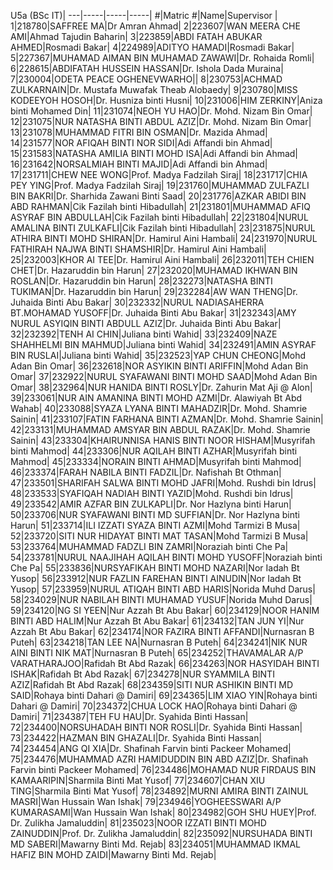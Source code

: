 U5a (BSc IT)|
---|-----|-----|-----|
#|Matric #|Name|Supervisor |
1|218780|SAFFREE MA|Dr Amran Ahmad|
2|223607|WAN MEERA CHE AMI|Ahmad Tajudin Baharin|
3|223859|ABDI FATAH ABUKAR AHMED|Rosmadi Bakar|
4|224989|ADITYO HAMADI|Rosmadi Bakar|
5|227367|MUHAMAD AIMAN BIN MUHAMAD ZAWAWI|Dr. Rohaida Romli|
6|228615|ABDIFATAH HUSSEIN HASSAN|Dr. Ishola Dada Muraina|
7|230004|ODETA PEACE OGHENEVWARHO||
8|230753|ACHMAD ZULKARNAIN|Dr. Mustafa Muwafak Theab Alobaedy|
9|230780|MISS KODEEYOH HOSOH|Dr. Husniza binti Husni|
10|231006|HIM ZERKINY|Aniza binti Mohamed Din|
11|231074|NEOH YU HAO|Dr. Mohd. Nizam Bin Omar|
12|231075|NUR NATASHA BINTI ABDUL AZIZ|Dr. Mohd. Nizam Bin Omar|
13|231078|MUHAMMAD FITRI BIN OSMAN|Dr. Mazida Ahmad|
14|231577|NOR AFIQAH BINTI NOR SIDI|Adi Affandi bin Ahmad|
15|231583|NATASHA AMILIA BINTI MOHD ISA|Adi Affandi bin Ahmad|
16|231642|NORSALMIAH BINTI MAJID|Adi Affandi bin Ahmad|
17|231711|CHEW NEE WONG|Prof. Madya Fadzilah Siraj|
18|231717|CHIA PEY YING|Prof. Madya Fadzilah Siraj|
19|231760|MUHAMMAD ZULFAZLI BIN BAKRI|Dr. Sharhida Zawani Binti Saad|
20|231776|AZKAR ABIDI BIN ABD RAHMAN|Cik Fazilah binti Hibadullah|
21|231801|MUHAMMAD AFIQ ASYRAF BIN ABDULLAH|Cik Fazilah binti Hibadullah|
22|231804|NURUL AMALINA BINTI ZULKAFLI|Cik Fazilah binti Hibadullah|
23|231875|NURUL ATHIRA BINTI MOHD SHIRAN|Dr. Hamirul Aini Hambali|
24|231970|NURUL FATHIRAH NAJWA BINTI SHAMSHIR|Dr. Hamirul Aini Hambali|
25|232003|KHOR AI TEE|Dr. Hamirul Aini Hambali|
26|232011|TEH CHIEN CHET|Dr. Hazaruddin bin Harun|
27|232020|MUHAMAD IKHWAN BIN ROSLAN|Dr. Hazaruddin bin Harun|
28|232273|NATASHA BINTI TUKIMAN|Dr. Hazaruddin bin Harun|
29|232284|AW WAN THENG|Dr. Juhaida Binti Abu Bakar|
30|232332|NURUL NADIASAHERRA BT.MOHAMAD YUSOFF|Dr. Juhaida Binti Abu Bakar|
31|232343|AMY NURUL ASYIQIN BINTI ABDULL AZIZ|Dr. Juhaida Binti Abu Bakar|
32|232392|TENH AI CHIN|Juliana binti Wahid|
33|232409|NAZE SHAHHELMI BIN MAHMUD|Juliana binti Wahid|
34|232491|AMIN ASYRAF BIN RUSLAI|Juliana binti Wahid|
35|232523|YAP CHUN CHEONG|Mohd Adan Bin Omar|
36|232618|NOR ASYIKIN BINTI ARIFFIN|Mohd Adan Bin Omar|
37|232922|NURUL SYAFAWANI BINTI MOHD SAAD|Mohd Adan Bin Omar|
38|232964|NUR HANIDA BINTI ROSLY|Dr. Zahurin Mat Aji @ Alon|
39|233061|NUR AIN AMANINA BINTI MOHD AZMI|Dr. Alawiyah Bt Abd Wahab|
40|233088|SYAZA LYANA BINTI MAHADZIR|Dr. Mohd. Shamrie Sainin|
41|233107|FATIN FARHANA BINTI AZMAN|Dr. Mohd. Shamrie Sainin|
42|233131|MUHAMMAD AMSYAR BIN ABDUL RAZAK|Dr. Mohd. Shamrie Sainin|
43|233304|KHAIRUNNISA HANIS BINTI NOOR HISHAM|Musyrifah binti Mahmod|
44|233306|NUR AQILAH BINTI AZHAR|Musyrifah binti Mahmod|
45|233334|NORAIN BINTI AHMAD|Musyrifah binti Mahmod|
46|233374|FARAH NABILA BINTI FADZIL|Dr. Nafishah Bt Othman|
47|233501|SHARIFAH SALWA BINTI MOHD JAFRI|Mohd. Rushdi bin Idrus|
48|233533|SYAFIQAH NADIAH BINTI YAZID|Mohd. Rushdi bin Idrus|
49|233542|AMIR AZFAR BIN ZULKAPLI|Dr. Nor Hazlyna binti Harun|
50|233706|NUR SYAFAWANI BINTI MD SUFFIAN|Dr. Nor Hazlyna binti Harun|
51|233714|ILI IZZATI SYAZA BINTI AZMI|Mohd Tarmizi B Musa|
52|233720|SITI NUR HIDAYAT BINTI MAT TASAN|Mohd Tarmizi B Musa|
53|233764|MUHAMMAD FADZLI BIN ZAMRI|Noraziah binti Che Pa|
54|233781|NURUL NAAJIHAH AQILAH BINTI MOHD YUSOFF|Noraziah binti Che Pa|
55|233836|NURSYAFIKAH BINTI MOHD NAZARI|Nor Iadah Bt Yusop|
56|233912|NUR FAZLIN FAREHAN BINTI AINUDIN|Nor Iadah Bt Yusop|
57|233959|NURUL ATIQAH BINTI ABD HARIS|Norida Muhd Darus|
58|234029|NUR NABILAH BINTI MUHAMAD YUSUF|Norida Muhd Darus|
59|234120|NG SI YEEN|Nur Azzah Bt Abu Bakar|
60|234129|NOOR HANIM BINTI ABD HALIM|Nur Azzah Bt Abu Bakar|
61|234132|TAN JUN YI|Nur Azzah Bt Abu Bakar|
62|234174|NOR FAZIRA BINTI AFFANDI|Nurnasran B Puteh|
63|234218|TAN LEE NA|Nurnasran B Puteh|
64|234241|NIK NUR AINI BINTI NIK MAT|Nurnasran B Puteh|
65|234252|THAVAMALAR A/P VARATHARAJOO|Rafidah Bt Abd Razak|
66|234263|NOR HASYIDAH BINTI ISHAK|Rafidah Bt Abd Razak|
67|234278|NUR SYAMMILA BINTI AZIZ|Rafidah Bt Abd Razak|
68|234359|SITI NUR ASHIKIN BINTI MD SAID|Rohaya binti Dahari @ Damiri|
69|234365|LIM XIAO YIN|Rohaya binti Dahari @ Damiri|
70|234372|CHUA LOCK HAO|Rohaya binti Dahari @ Damiri|
71|234387|TEH FU HAU|Dr. Syahida Binti Hassan|
72|234400|NORSUHADAH BINTI NOR ROSLI|Dr. Syahida Binti Hassan|
73|234422|HAZMAN BIN GHAZALI|Dr. Syahida Binti Hassan|
74|234454|ANG QI XIA|Dr. Shafinah Farvin binti Packeer Mohamed|
75|234476|MUHAMMAD AZRI HAMIDUDDIN BIN ABD AZIZ|Dr. Shafinah Farvin binti Packeer Mohamed|
76|234486|MOHAMAD NUR FIRDAUS BIN KAMAARIPIN|Sharmila Binti Mat Yusof|
77|234607|CHAN XIU TING|Sharmila Binti Mat Yusof|
78|234892|MURNI AMIRA BINTI ZAINUL MASRI|Wan Hussain Wan Ishak|
79|234946|YOGHEESSWARI A/P KUMARASAMI|Wan Hussain Wan Ishak|
80|234982|GOH SHU HUEY|Prof. Dr. Zulikha Jamaluddin|
81|235023|NOOR IZZATI BINTI MOHD ZAINUDDIN|Prof. Dr. Zulikha Jamaluddin|
82|235092|NURSUHADA BINTI MD SABERI|Mawarny Binti Md. Rejab|
83|234051|MUHAMMAD IKMAL HAFIZ BIN MOHD ZAIDI|Mawarny Binti Md. Rejab|
